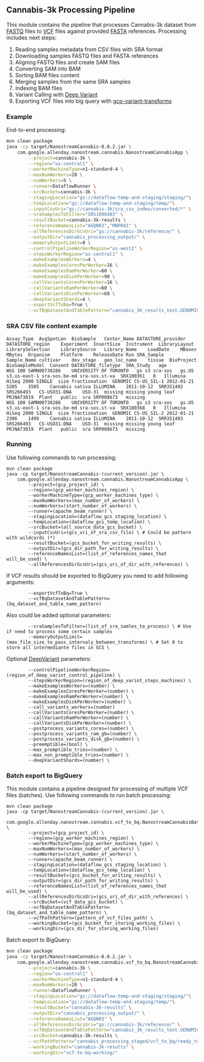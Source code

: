## Cannabis-3k Processing Pipeline

This module contains the pipeline that processes Cannabis-3k dataset from [FASTQ](https://en.wikipedia.org/wiki/FASTQ_format) files to [VCF](https://en.wikipedia.org/wiki/Variant_Call_Format) files against provided [FASTA](https://en.wikipedia.org/wiki/FASTA_format) references.
Processing includes next steps:
1. Reading samples metadata from CSV files with SRA format
2. Downloading samples FASTQ files and FASTA references
3. Aligning FASTQ files and create SAM files
4. Converting SAM into BAM
5. Sorting BAM files content
6. Merging samples from the same SRA samples
7. Indexing BAM files
8. Variant Calling with [Deep Variant](https://github.com/google/deepvariant)
9. Exporting VCF files into big query with [gcp-variant-transforms](https://github.com/googlegenomics/gcp-variant-transforms)

### Example

End-to-end processing:
```bash
mvn clean package
java -cp target/NanostreamCannabis-0.0.2.jar \
    com.google.allenday.nanostream.cannabis.NanostreamCannabisApp \
        --project=cannabis-3k \
        --region="us-central1" \
        --workerMachineType=n1-standard-4 \
        --maxNumWorkers=20 \
        --numWorkers=5 \
        --runner=DataflowRunner \
        --srcBucket=cannabis-3k \
        --stagingLocation="gs://dataflow-temp-and-staging/staging/"\
        --tempLocation="gs://dataflow-temp-and-staging/temp/"\
        --inputCsvUri="gs://cannabis-3k/sra_csv_index/converted/*" \
        --sraSamplesToFilter="SRS1098403" \
        --resultBucket=cannabis-3k-results \
        --referenceNamesList="AGQN03","MNPR01" \
        --allReferencesDirGcsUri="gs://cannabis-3k/reference/" \
        --outputDir="cannabis_processing_output/" \
        --memoryOutputLimit=0 \
        --controlPipelineWorkerRegion="us-west2" \
        --stepsWorkerRegion="us-central1" \
        --makeExamplesWorkers=4 \
        --makeExamplesCoresPerWorker=16 \
        --makeExamplesRamPerWorker=60 \
        --makeExamplesDiskPerWorker=90 \
        --callVariantsCoresPerWorker=16 \
        --callVariantsRamPerWorker=60 \
        --callVariantsDiskPerWorker=60 \
        --deepVariantShards=4 \
        --exportVcfToBq=True \
        --vcfBqDatasetAndTablePattern="cannabis_3k_results_test.GENOMICS_VARIATIONS_%s"
```

### SRA CSV file content example
```csv
Assay_Type	AvgSpotLen	BioSample	Center_Name	DATASTORE_provider	DATASTORE_region	Experiment	InsertSize	Instrument	LibraryLayout	LibrarySelection	LibrarySource	Library_Name	LoadDate	MBases	MBytes	Organism	Platform	ReleaseDate	Run	SRA_Sample	Sample_Name	cultivar	dev_stage	geo_loc_name	tissue	BioProject	BioSampleModel	Consent	DATASTORE_filetype	SRA_Study	age
WGS	100	SAMN00738286	UNIVERSITY OF TORONTO	gs s3 sra-sos	gs.US s3.us-east-1 sra-sos.be-md sra-sos.st-va	SRX100361	0	Illumina HiSeq 2000	SINGLE	size fractionation	GENOMIC	CS-US_SIL-1	2012-01-21	5205	3505	Cannabis sativa	ILLUMINA	2011-10-12	SRR351492	SRS266493	CS-USO31-DNA	USO-31	missing	missing	young leaf	PRJNA73819	Plant	public	sra	SRP008673	missing
WGS	100	SAMN00738286	UNIVERSITY OF TORONTO	gs s3 sra-sos	gs.US s3.us-east-1 sra-sos.be-md sra-sos.st-va	SRX100368	0	Illumina HiSeq 2000	SINGLE	size fractionation	GENOMIC	CS-US_SIL-2	2012-01-21	2306	1499	Cannabis sativa	ILLUMINA	2011-10-12	SRR351493	SRS266493	CS-USO31-DNA	USO-31	missing	missing	young leaf	PRJNA73819	Plant	public	sra	SRP008673	missing

```

### Running
Use following commands to run processing:

```
mvn clean package
java -cp target/NanostreamCannabis-(current_version).jar \
    com.google.allenday.nanostream.cannabis.NanostreamCannabisApp \
        --project=(gcp_project_id) \
        --region=(gcp_worker_machines_region) \
        --workerMachineType=(gcp_worker_machines_type) \
        --maxNumWorkers=(max_number_of_workers) \
        --numWorkers=(start_number_of_workers) \
        --runner=(apache_beam_runner) \
        --stagingLocation=(dataflow_gcs_staging_location) \
        --tempLocation=(dataflow_gcs_temp_location) \
        --srcBucket=(all_source_data_gcs_bucket) \
        --inputCsvUri=(gcs_uri_of_sra_csv_file) \ # Could be pattern with wildcards (*) 
        --resultBucket=(gcs_bucket_for_writing_results) \
        --outputDir=(gcs_dir_path_for_writing_results) \
        --referenceNamesList=(list_of_references_names_that will_be_used) \
        --allReferencesDirGcsUri=(gcs_uri_of_dir_with_references) \
```
If VCF results should be exported to BigQuery you need to add following arguments:
```
        --exportVcfToBq=True \
        --vcfBqDatasetAndTablePattern=(bq_dataset_and_table_name_pattern)
```

Also could be added optional parameters:
```
        --sraSamplesToFilter=(list_of_sra_samles_to_process) \ # Use if need to process some certain samples
        --memoryOutputLimit=(max_file_size_to_pass_internaly_between_transforms) \ # Set 0 to store all intermediante files in GCS \
```

Optional [DeepVariant](https://github.com/google/deepvariant) parameters:

```
        --controlPipelineWorkerRegion=(region_of_deep_varint_control_pipeline) \
        --stepsWorkerRegion=(region_of_deep_varint_steps_machines) \
        --makeExamplesWorkers=(number) \
        --makeExamplesCoresPerWorker=(number) \
        --makeExamplesRamPerWorker=(number) \
        --makeExamplesDiskPerWorker=(number) \
        --call_variants_workers=(number)
        --callVariantsCoresPerWorker=(number) \
        --callVariantsRamPerWorker=(number) \
        --callVariantsDiskPerWorker=(number) \
        --postprocess_variants_cores=(number) \
        --postprocess_variants_ram_gb=(number) \
        --postprocess_variants_disk_gb=(number) \
        --preemptible=(bool) \
        --max_premptible_tries=(number) \
        --max_non_premptible_tries=(number) \
        --deepVariantShards=(number) \
```

### Batch export to BigQuery
This module contains a pipeline designed for processing of multiple VCF files (batches). Use following commands to run batch processing:
```
mvn clean package
java -cp target/NanostreamCannabis-(current_version).jar \
    com.google.allenday.nanostream.cannabis.vcf_to_bq.NanostreamCannabisBatchVcfToBqApp \
        --project=(gcp_project_id) \
        --region=(gcp_worker_machines_region) \
        --workerMachineType=(gcp_worker_machines_type) \
        --maxNumWorkers=(max_number_of_workers) \
        --numWorkers=(start_number_of_workers) \
        --runner=(apache_beam_runner) \
        --stagingLocation=(dataflow_gcs_staging_location) \
        --tempLocation=(dataflow_gcs_temp_location) \
        --resultBucket=(gcs_bucket_for_writing_results) \
        --outputDir=(gcs_dir_path_for_writing_results) \
        --referenceNamesList=(list_of_references_names_that will_be_used) \
        --allReferencesDirGcsUri=(gcs_uri_of_dir_with_references) \
        --srcBucket=(vcf_data_gcs_bucket) \
        --vcfBqDatasetAndTablePattern=(bq_dataset_and_table_name_pattern) \
        --vcfPathPattern=(pattern_of_vcf_files_path) \
        --workingBucket=(gcs_bucket_for_storing_working_files) \
        --workingDir=(gcs_dir_for_storing_working_files) 
```
 


Batch export to BigQuery:
```bash
mvn clean package
java -cp target/NanostreamCannabis-0.0.2.jar \
    com.google.allenday.nanostream.cannabis.vcf_to_bq.NanostreamCannabisBatchVcfToBqApp \
        --project=cannabis-3k \
        --region="us-central1" \
        --workerMachineType=n1-standard-4 \
        --maxNumWorkers=20 \
        --runner=DataflowRunner \
        --stagingLocation="gs://dataflow-temp-and-staging/staging/"\
        --tempLocation="gs://dataflow-temp-and-staging/temp/"\
        --resultBucket="cannabis-3k-results" \
        --outputDir="cannabis_processing_output/" \
        --referenceNamesList="AGQN03" \
        --allReferencesDirGcsUri="gs://cannabis-3k/reference/" \
        --vcfBqDatasetAndTablePattern="cannabis_3k_results_test.GENOMICS_VARIATIONS_%s" \
        --srcBucket=cannabis-3k-results \
        --vcfPathPattern="cannabis_processing_staged/vcf_to_bq/ready_to_export/%s/" \
        --workingBucket="cannabis-3k-results" \
        --workingDir="vcf-to-bq-working/"
```
